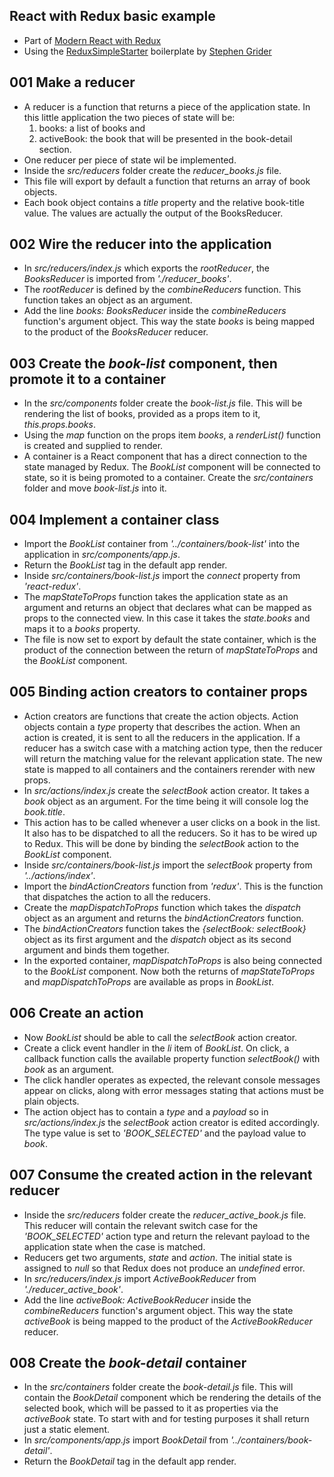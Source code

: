 ## React with Redux basic example

* Part of [Modern React with Redux](https://www.udemy.com/react-redux/)
* Using the [ReduxSimpleStarter](https://github.com/StephenGrider/ReduxSimpleStarter) boilerplate by [Stephen Grider](https://github.com/stephengrider)

## 001 Make a reducer
* A reducer is a function that returns a piece of the application state. In this little application the two pieces of state will be:
	1. books: a list of books and
	2. activeBook: the book that will be presented in the book-detail section.
* One reducer per piece of state wil be implemented.
* Inside the *src/reducers* folder create the *reducer_books.js* file.
* This file will export by default a function that returns an array of book objects.
* Each book object contains a *title* property and the relative book-title value. The values are actually the output of the BooksReducer.

## 002 Wire the reducer into the application
* In *src/reducers/index.js* which exports the *rootReducer*, the *BooksReducer* is imported from *'./reducer_books'*.
* The *rootReducer* is defined by the *combineReducers* function. This function takes an object as an argument.
* Add the line *books: BooksReducer* inside the *combineReducers* function's argument object. This way the state *books* is being mapped to the product of the *BooksReducer* reducer.

## 003 Create the *book-list* component, then promote it to a container
* In the *src/components* folder create the *book-list.js* file. This will be rendering the list of books, provided as a props item to it, *this.props.books*.
* Using the *map* function on the props item *books*, a *renderList()* function is created and supplied to render.
* A container is a React component that has a direct connection to the state managed by Redux. The *BookList* component will be connected to state, so it is being promoted to a container. Create the *src/containers* folder and move *book-list.js* into it.

## 004 Implement a container class
* Import the *BookList* container from *'../containers/book-list'* into the application in *src/components/app.js*.
* Return the *BookList* tag in the default app render.
* Inside *src/containers/book-list.js* import the *connect* property from *'react-redux'*.
* The *mapStateToProps* function takes the application state as an argument and returns an object that declares what can be mapped as props to the connected view. In this case it takes the *state.books* and maps it to a *books* property.
* The file is now set to export by default the state container, which is the product of the connection between the return of *mapStateToProps* and the *BookList* component.

## 005 Binding action creators to container props
* Action creators are functions that create the action objects. Action objects contain a *type* property that describes the action. When an action is created, it is sent to all the reducers in the application. If a reducer has a switch case with a matching action type, then the reducer will return the matching value for the relevant application state. The new state is mapped to all containers and the containers rerender with new props.
* In *src/actions/index.js* create the *selectBook* action creator. It takes a *book* object as an argument. For the time being it will console log the *book.title*.
* This action has to be called whenever a user clicks on a book in the list. It also has to be dispatched to all the reducers. So it has to be wired up to Redux. This will be done by binding the *selectBook* action to the *BookList* component.
* Inside *src/containers/book-list.js* import the *selectBook* property from *'../actions/index'*.
* Import the *bindActionCreators* function from *'redux'*. This is the function that dispatches the action to all the reducers.
* Create the *mapDispatchToProps* function which takes the *dispatch* object as an argument and returns the *bindActionCreators* function.
* The *bindActionCreators* function takes the *{selectBook: selectBook}* object as its first argument and the *dispatch* object as its second argument and binds them together.
* In the exported container, *mapDispatchToProps* is also being connected to the *BookList* component. Now both the returns of *mapStateToProps* and *mapDispatchToProps* are available as props in *BookList*.

## 006 Create an action
* Now *BookList* should be able to call the *selectBook* action creator.
* Create a click event handler in the *li* item of *BookList*. On click, a callback function calls the available property function *selectBook()* with *book* as an argument.
* The click handler operates as expected, the relevant console messages appear on clicks, along with error messages stating that actions must be plain objects.
* The action object has to contain a *type* and a *payload* so in *src/actions/index.js* the *selectBook* action creator is edited accordingly. The type value is set to *'BOOK_SELECTED'* and the payload value to *book*.

## 007 Consume the created action in the relevant reducer
* Inside the *src/reducers* folder create the *reducer_active_book.js* file. This reducer will contain the relevant switch case for the *'BOOK_SELECTED'* action type and return the relevant payload to the application state when the case is matched.
* Reducers get two arguments, *state* and *action*. The initial state is assigned to *null* so that Redux does not produce an *undefined* error.
* In *src/reducers/index.js* import *ActiveBookReducer* from *'./reducer_active_book'*.
* Add the line *activeBook: ActiveBookReducer* inside the *combineReducers* function's argument object. This way the state *activeBook* is being mapped to the product of the *ActiveBookReducer* reducer.

## 008 Create the *book-detail* container
* In the *src/containers* folder create the *book-detail.js* file. This will contain the *BookDetail* component which be rendering the details of the selected book, which will be passed to it as properties via the *activeBook* state. To start with and for testing purposes it shall return just a static element.
* In *src/components/app.js* import *BookDetail* from *'../containers/book-detail'*.
* Return the *BookDetail* tag in the default app render.

